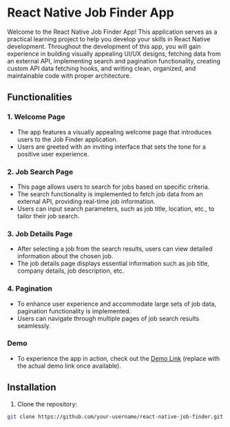 # React Native Job Finder App

Welcome to the React Native Job Finder App! This application serves as a practical learning project to help you develop your skills in React Native development. Throughout the development of this app, you will gain experience in building visually appealing UI/UX designs, fetching data from an external API, implementing search and pagination functionality, creating custom API data fetching hooks, and writing clean, organized, and maintainable code with proper architecture.

## Functionalities

### 1. Welcome Page
- The app features a visually appealing welcome page that introduces users to the Job Finder application.
- Users are greeted with an inviting interface that sets the tone for a positive user experience.

### 2. Job Search Page
- This page allows users to search for jobs based on specific criteria.
- The search functionality is implemented to fetch job data from an external API, providing real-time job information.
- Users can input search parameters, such as job title, location, etc., to tailor their job search.

### 3. Job Details Page
- After selecting a job from the search results, users can view detailed information about the chosen job.
- The job details page displays essential information such as job title, company details, job description, etc.

### 4. Pagination
- To enhance user experience and accommodate large sets of job data, pagination functionality is implemented.
- Users can navigate through multiple pages of job search results seamlessly.

### Demo
- To experience the app in action, check out the [Demo Link](#) (replace with the actual demo link once available).

## Installation

1. Clone the repository:

```bash
git clone https://github.com/your-username/react-native-job-finder.git
